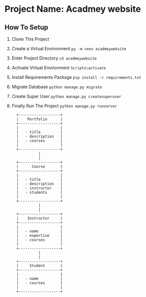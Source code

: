 # Project Name: Acadmey website

## How To Setup
1. Clone This Project
2. Create a Virtual Environment `py -m venv acadmeywebsite`
3. Enter Project Directory `cd acadmeywebsite`
4. Activate Virtual Environment `Scripts\activate`
5. Install Requirements Package `pip install -r requirements.txt`
6. Migrate Database `python manage.py migrate`
7. Create Super User `python manage.py createsuperuser`
8. Finally Run The Project `python manage.py runserver`

         +-------------------+
         |    Portfolio      |
         +-------------------+
         |                   |
         |   - title         |
         |   - description   |
         |   - courses       |
         |                   |
         +-------------------+
                   |
                   |
         +-------------------+
         |      Course       |
         +-------------------+
         |                   |
         |   - title         |
         |   - description   |
         |   - instructor    |
         |   - students      |
         |                   |
         +-------------------+
                   |
                   |
         +-------------------+
         |    Instructor     |
         +-------------------+
         |                   |
         |   - name          |
         |   - expertise     |
         |   - courses       |
         |                   |
         +-------------------+
                   |
                   |
         +-------------------+
         |     Student       |
         +-------------------+
         |                   |
         |   - name          |
         |   - courses       |
         |                   |
         +-------------------+
